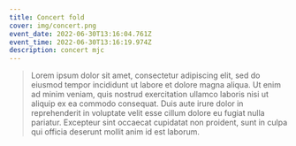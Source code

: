 ```yaml
---
title: Concert fold
cover: img/concert.png
event_date: 2022-06-30T13:16:04.761Z
event_time: 2022-06-30T13:16:19.974Z
description: concert mjc
---
```



> Lorem ipsum dolor sit amet, consectetur adipiscing elit, sed do eiusmod tempor incididunt ut labore et dolore magna aliqua. Ut enim ad minim veniam, quis nostrud exercitation ullamco laboris nisi ut aliquip ex ea commodo consequat. Duis aute irure dolor in reprehenderit in voluptate velit esse cillum dolore eu fugiat nulla pariatur. Excepteur sint occaecat cupidatat non proident, sunt in culpa qui officia deserunt mollit anim id est laborum.